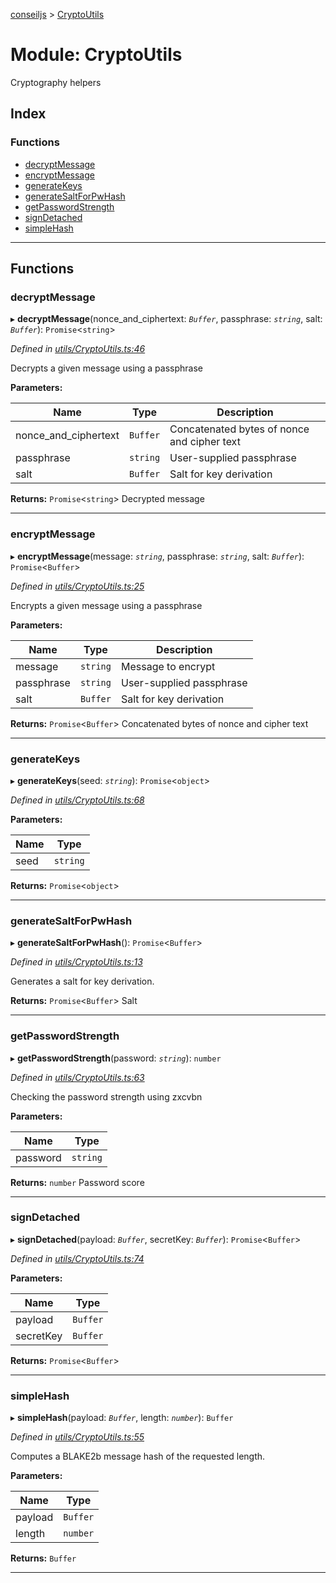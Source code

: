 [conseiljs](../README.md) > [CryptoUtils](../modules/cryptoutils.md)

# Module: CryptoUtils

Cryptography helpers

## Index

### Functions

* [decryptMessage](cryptoutils.md#decryptmessage)
* [encryptMessage](cryptoutils.md#encryptmessage)
* [generateKeys](cryptoutils.md#generatekeys)
* [generateSaltForPwHash](cryptoutils.md#generatesaltforpwhash)
* [getPasswordStrength](cryptoutils.md#getpasswordstrength)
* [signDetached](cryptoutils.md#signdetached)
* [simpleHash](cryptoutils.md#simplehash)

---

## Functions

<a id="decryptmessage"></a>

###  decryptMessage

▸ **decryptMessage**(nonce_and_ciphertext: *`Buffer`*, passphrase: *`string`*, salt: *`Buffer`*): `Promise`<`string`>

*Defined in [utils/CryptoUtils.ts:46](https://github.com/Cryptonomic/ConseilJS/blob/e4b4aa7/src/utils/CryptoUtils.ts#L46)*

Decrypts a given message using a passphrase

**Parameters:**

| Name | Type | Description |
| ------ | ------ | ------ |
| nonce_and_ciphertext | `Buffer` |  Concatenated bytes of nonce and cipher text |
| passphrase | `string` |  User-supplied passphrase |
| salt | `Buffer` |  Salt for key derivation |

**Returns:** `Promise`<`string`>
Decrypted message

___
<a id="encryptmessage"></a>

###  encryptMessage

▸ **encryptMessage**(message: *`string`*, passphrase: *`string`*, salt: *`Buffer`*): `Promise`<`Buffer`>

*Defined in [utils/CryptoUtils.ts:25](https://github.com/Cryptonomic/ConseilJS/blob/e4b4aa7/src/utils/CryptoUtils.ts#L25)*

Encrypts a given message using a passphrase

**Parameters:**

| Name | Type | Description |
| ------ | ------ | ------ |
| message | `string` |  Message to encrypt |
| passphrase | `string` |  User-supplied passphrase |
| salt | `Buffer` |  Salt for key derivation |

**Returns:** `Promise`<`Buffer`>
Concatenated bytes of nonce and cipher text

___
<a id="generatekeys"></a>

###  generateKeys

▸ **generateKeys**(seed: *`string`*): `Promise`<`object`>

*Defined in [utils/CryptoUtils.ts:68](https://github.com/Cryptonomic/ConseilJS/blob/e4b4aa7/src/utils/CryptoUtils.ts#L68)*

**Parameters:**

| Name | Type |
| ------ | ------ |
| seed | `string` |

**Returns:** `Promise`<`object`>

___
<a id="generatesaltforpwhash"></a>

###  generateSaltForPwHash

▸ **generateSaltForPwHash**(): `Promise`<`Buffer`>

*Defined in [utils/CryptoUtils.ts:13](https://github.com/Cryptonomic/ConseilJS/blob/e4b4aa7/src/utils/CryptoUtils.ts#L13)*

Generates a salt for key derivation.

**Returns:** `Promise`<`Buffer`>
Salt

___
<a id="getpasswordstrength"></a>

###  getPasswordStrength

▸ **getPasswordStrength**(password: *`string`*): `number`

*Defined in [utils/CryptoUtils.ts:63](https://github.com/Cryptonomic/ConseilJS/blob/e4b4aa7/src/utils/CryptoUtils.ts#L63)*

Checking the password strength using zxcvbn

**Parameters:**

| Name | Type |
| ------ | ------ |
| password | `string` |

**Returns:** `number`
Password score

___
<a id="signdetached"></a>

###  signDetached

▸ **signDetached**(payload: *`Buffer`*, secretKey: *`Buffer`*): `Promise`<`Buffer`>

*Defined in [utils/CryptoUtils.ts:74](https://github.com/Cryptonomic/ConseilJS/blob/e4b4aa7/src/utils/CryptoUtils.ts#L74)*

**Parameters:**

| Name | Type |
| ------ | ------ |
| payload | `Buffer` |
| secretKey | `Buffer` |

**Returns:** `Promise`<`Buffer`>

___
<a id="simplehash"></a>

###  simpleHash

▸ **simpleHash**(payload: *`Buffer`*, length: *`number`*): `Buffer`

*Defined in [utils/CryptoUtils.ts:55](https://github.com/Cryptonomic/ConseilJS/blob/e4b4aa7/src/utils/CryptoUtils.ts#L55)*

Computes a BLAKE2b message hash of the requested length.

**Parameters:**

| Name | Type |
| ------ | ------ |
| payload | `Buffer` |
| length | `number` |

**Returns:** `Buffer`

___

